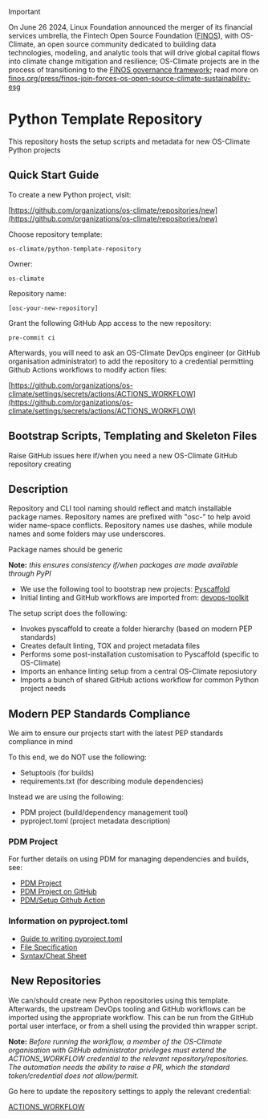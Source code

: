 <!-- markdownlint-disable -->
<!-- prettier-ignore-start -->
> [!IMPORTANT]
> On June 26 2024, Linux Foundation announced the merger of its financial services umbrella, the Fintech Open Source Foundation ([FINOS](https://finos.org)), with OS-Climate, an open source community dedicated to building data technologies, modeling, and analytic tools that will drive global capital flows into climate change mitigation and resilience; OS-Climate projects are in the process of transitioning to the [FINOS governance framework](https://community.finos.org/docs/governance); read more on [finos.org/press/finos-join-forces-os-open-source-climate-sustainability-esg](https://finos.org/press/finos-join-forces-os-open-source-climate-sustainability-esg)
<!-- prettier-ignore-end -->
<!-- markdownlint-enable -->

# Python Template Repository

This repository hosts the setup scripts and metadata for new OS-Climate Python projects

## Quick Start Guide

To create a new Python project, visit:

[https://github.com/organizations/os-climate/repositories/new](https://github.com/organizations/os-climate/repositories/new)

Choose repository template:

	os-climate/python-template-repository

Owner:

	os-climate

Repository name:

	[osc-your-new-repository]

Grant the following GitHub App access to the new repository:

	pre-commit ci

Afterwards, you will need to ask an OS-Climate DevOps engineer (or GitHub organisation
administrator) to add the repository to a credential permitting Github Actions workflows
to modify action files:

[https://github.com/organizations/os-climate/settings/secrets/actions/ACTIONS_WORKFLOW](https://github.com/organizations/os-climate/settings/secrets/actions/ACTIONS_WORKFLOW)


## Bootstrap Scripts, Templating and Skeleton Files

Raise GitHub issues here if/when you need a new OS-Climate GitHub repository creating

## Description

Repository and CLI tool naming should reflect and match installable package names.
Repository names are prefixed with "osc-" to help avoid wider name-space conflicts.
Repository names use dashes, while module names and some folders may use underscores.

Package names should be generic

**Note:** _this ensures consistency if/when packages are made available through PyPI_

- We use the following tool to bootstrap new projects: [Pyscaffold](https://pyscaffold.org/en/stable/)
- Initial linting and GitHub workflows are imported from: [devops-toolkit](https://github.com/os-climate/devops-toolkit/)

The setup script does the following:

- Invokes pyscaffold to create a folder hierarchy (based on modern PEP standards)
- Creates default linting, TOX and project metadata files
- Performs some post-installation customisation to Pyscaffold (specific to OS-Climate)
- Imports an enhance linting setup from a central OS-Climate reposiutory
- Imports a bunch of shared GitHub actions workflow for common Python project needs

## Modern PEP Standards Compliance

We aim to ensure our projects start with the latest PEP standards compliance in mind

To this end, we do NOT use the following:

- Setuptools (for builds)
- requirements.txt (for describing module dependencies)

Instead we are using the following:

- PDM project (build/dependency management tool)
- pyproject.toml (project metadata description)

### PDM Project

For further details on using PDM for managing dependencies and builds, see:

- [PDM Project](https://pdm-project.org/en/latest/)
- [PDM Project on GitHub](https://github.com/pdm-project/pdm)
- [PDM/Setup Github Action](https://github.com/pdm-project/setup-pdm)

### Information on pyproject.toml

- [Guide to writing pyproject.toml](https://packaging.python.org/en/latest/guides/writing-pyproject-toml/)
- [File Specification](https://packaging.python.org/en/latest/specifications/pyproject-toml/)
- [Syntax/Cheat Sheet](https://betterprogramming.pub/a-pyproject-toml-developers-cheat-sheet-5782801fb3ed)

##  New Repositories

We can/should create new Python repositories using this template. Afterwards, the
upstream DevOps tooling and GitHub workflows can be imported using the appropriate
workflow. This can be run from the GitHub portal user interface, or from a shell
using the provided thin wrapper script.

**Note:** _Before running the workflow, a member of the OS-Climate organisation
with GitHub administrator privileges must extend the ACTIONS_WORKFLOW credential
to the relevant repository/repositories. The automation needs the ability to
raise a PR, which the standard token/credential does not allow/permit._

Go here to update the repository settings to apply the relevant credential:

[ACTIONS_WORKFLOW](https://github.com/organizations/os-climate/settings/secrets/actions/ACTIONS_WORKFLOW)

<!--
[comment]: # SPDX-License-Identifier: Apache-2.0
[comment]: # Copyright 2024 The Linux Foundation <mwatkins@linuxfoundation.org>
-->
